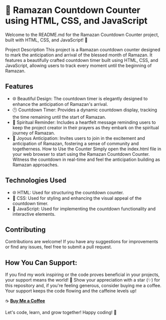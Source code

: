 #  🚀 Ramazan Countdown Counter using HTML, CSS, and JavaScript

Welcome to the README.md for the Ramazan Countdown Counter project, built with HTML, CSS, and JavaScript! 🚀

Project Description
This project is a Ramazan countdown counter designed to mark the anticipation and arrival of the blessed month of Ramazan. It features a beautifully crafted countdown timer built using HTML, CSS, and JavaScript, allowing users to track every moment until the beginning of Ramazan.

## Features
- 🌐 Beautiful Design: The countdown timer is elegantly designed to enhance the anticipation of Ramazan's arrival.
- 🕒 Countdown Timer: Provides a dynamic countdown display, tracking the time remaining until the start of Ramazan.
- 🌟 Spiritual Reminder: Includes a heartfelt message reminding users to keep the project creator in their prayers as they embark on the spiritual journey of Ramazan.
- 🙏 Joyous Anticipation: Invites users to join in the excitement and anticipation of Ramazan, fostering a sense of community and togetherness.
How to Use the Counter
Simply open the index.html file in your web browser to start using the Ramazan Countdown Counter. Witness the countdown in real-time and feel the anticipation building as Ramazan approaches.

## Technologies Used
- 🌐 HTML: Used for structuring the countdown counter.
- 🎨 CSS: Used for styling and enhancing the visual appeal of the countdown timer.
- 🚀 JavaScript: Used for implementing the countdown functionality and interactive elements.

## Contributing
Contributions are welcome! If you have any suggestions for improvements or find any issues, feel free to submit a pull request.

## How You Can Support:

If you find my work inspiring or the code proves beneficial in your projects, your support means the world! 🌟 Show your appreciation with a star (✨) for this repository and, if you're feeling generous, consider buying me a coffee. Your support keeps the code flowing and the caffeine levels up!

☕ [**Buy Me a Coffee**](https://www.buymeacoffee.com/munawarjohar)

Let's code, learn, and grow together! Happy coding! 🎉

